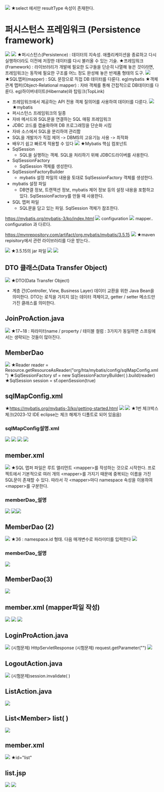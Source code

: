 ![](../image/Pasted%20image%2020240412090917.png)
★select 에서만 resultType 속성이 존재한다.

# 퍼시스턴스 프레임워크 (Persistence framework)
![](../image/Pasted%20image%2020240412090941.png)
![](../image/Pasted%20image%2020240412091021.png)
★퍼시스턴스(Persistence) : 데이터의 지속성. 애플리케이션을 종료하고 다시 실행하더라도 이전에 저장한 데이터를 다시 불러올 수 있는 기술.
★프레임워크(Framework) : 라이브러리가 개발에 필요한 도구들을 단순히 나열해 놓은 것이라면, 프레임워크는 동작에 필요한 구조를 어느 정도 완성해 놓은 반제품 형태의 도구.
![](../image/Pasted%20image%2020240412091130.png)
★SQL맵퍼(mapper) : SQL 문장으로 직접 DB 데이터를 다룬다. eg)mybatis
★객체 관계 맵퍼(Object-Relational mapper) : 자바 객체를 통해 간접적으로 DB데이터를 다룬다. eg)하이버네이트(Hibernate)와 탑링크(TopLink)
- 프레임워크에서 제공하는 API 전용 객체 질의어를 사용하여 데이터를 다룬다.
![](../image/Pasted%20image%2020240412091236.png)
★mybatis
- 퍼시스턴스 프레임워크의 일종
- 자바 메서드와 SQL문을 연결하는 SQL 매핑 프레임워크
- JDBC 코드를 캡슐화하여 DB 프로그래밍을 단순화 시킴
- 자바 소스에서 SQL을 분리하여 관리함
- SQL을 개발자가 직접 제어 -> DBMS의 고유기능 사용 -> 최적화
- 배우기 쉽고 빠르게 적용할 수 있다
![](../image/Pasted%20image%2020240412091344.png)
★Mybatis 핵심 컴포넌트
- SqlSession
  - SQL을 실행하는 객체. SQL을 처리하기 위해 JDBC드라이버를 사용한다.
- SqlSessionFactory
  - SqlSession 객체를 생성한다.
- SqlSessionFactoryBuilder
  - mybatis 설정 파일의 내용을 토대로 SqlSessionFactory 객체를 생성한다.
- mybatis 설정 파일
  - DB연결 정보, 트랜잭션 정보, mybatis 제어 정보 등의 설정 내용을 포함하고 있다. SqlSessionFactory를 만들 때 사용한다.
- SQL 맵퍼 파일
  - SQL문을 담고 있는 파일. SqlSession 객체가 참조한다.

https://mybatis.org/mybatis-3/ko/index.html
![](../image/Pasted%20image%2020240412091855.png)
configuration
![](../image/Pasted%20image%2020240412091824.png)
mapper.. configuration 과 다르다.

https://mvnrepository.com/artifact/org.mybatis/mybatis/3.5.15
![](../image/Pasted%20image%2020240412092059.png)
★maven repisitory에서 관련 라이브러리를 다운 받는다..

![](../image/Pasted%20image%2020240412092152.png)
★3.5.15의 jar 파일
![](../image/240412_Image20240412092211.png)
![](../image/Pasted%20image%2020240412094133.png)

## DTO 클래스(Data Transfer Object)
![](../image/Pasted%20image%2020240412094252.png)
★DTO(Data Transfer Object)
- 계층 간(Controller, View, Business Layer) 데이터 교환을 위한 Java Bean을 의미한다. DTO는 로직을 가지지 않는 데이터 객체이고, getter / setter 메소드만 가진 클래스를 의미한다.


## JoinProAction.java
![](../image/Pasted%20image%2020240412112052.png)
★17~18 : 파라미터name / property /  테이블 컬럼 : 3가지가 동일하면 스프링에서는 생략되는 것들이 많아진다.


## MemberDao
![](../image/Pasted%20image%2020240412113332.png)
★Reader reader = Resource.getResourceAsReader("org/hta/mybatis/config/sqlMapConfig.xml")
★SqlSessionFactory sf = new SqlSessionFactoryBuilder( ).build(reader)
★SqlSession session = sf.openSession(true)
## sqlMapConfig.xml
★https://mybatis.org/mybatis-3/ko/getting-started.html
![](../image/Pasted%20image%2020240412113619.png)
![](../image/Pasted%20image%2020240412120130.png)
★1번 체크박스 체크(2023-12 IDE eclipse는 체크 해제가 디폴트로 되어 있음음)

### sqlMapConfig설명.xml
![](../image/Pasted%20image%2020240412120156.png)
![](../image/Pasted%20image%2020240412121209.png)
![](../image/Pasted%20image%2020240412121902.png)
![](../image/Pasted%20image%2020240412122152.png)


## member.xml
![](../image/Pasted%20image%2020240412122746.png)
★SQL 맵퍼 파일은 루트 앨리먼트 \<mapper>를 작성하는 것으로 시작한다. 프로젝트에서 기본적으로 여러 개의 \<mapper>를 가지기 때문에 중복되는 이름을 가진 SQL문이 존재할 수 있다. 따라서 각 \<mapper>마다 namespace 속성을 이용하여 \<mapper>를 구분한다.


### memberDao_설명
![](../image/Pasted%20image%2020240412123244.png)
![](../image/Pasted%20image%2020240412124926.png)![](../image/Pasted%20image%2020240412140550.png)


## MemberDao (2)
![](../image/Pasted%20image%2020240412142536.png)
★36 : namespace.id 형태. 다음 매개변수로 파라미터를 입력한다
![](../image/Pasted%20image%2020240412143014.png)


### memberDao_설명
![](../image/Pasted%20image%2020240412144020.png)

## MemberDao(3)
![](../image/Pasted%20image%2020240412144404.png)


## member.xml (mapper파일 작성)
![](../image/Pasted%20image%2020240412144811.png)
![](../image/Pasted%20image%2020240412150555.png)
![](../image/Pasted%20image%2020240412151435.png)


## LoginProAction.java
![](../image/Pasted%20image%2020240412160630.png)
(시험문제) HttpServletResponse
(시험문제) request.getParameter("")
![](../image/Pasted%20image%2020240412161449.png)


## LogoutAction.java
![](../image/Pasted%20image%2020240412163745.png)
(시험문제)session.invalidate( )


## ListAction.java
![](../image/Pasted%20image%2020240412164457.png)

## List\<Member> list( )
![](../image/Pasted%20image%2020240412164956.png)


## member.xml
![](../image/Pasted%20image%2020240412170430.png)
★id="list"


## list.jsp
![](../image/Pasted%20image%2020240412172143.png)
![](../image/Pasted%20image%2020240412173746.png)
  